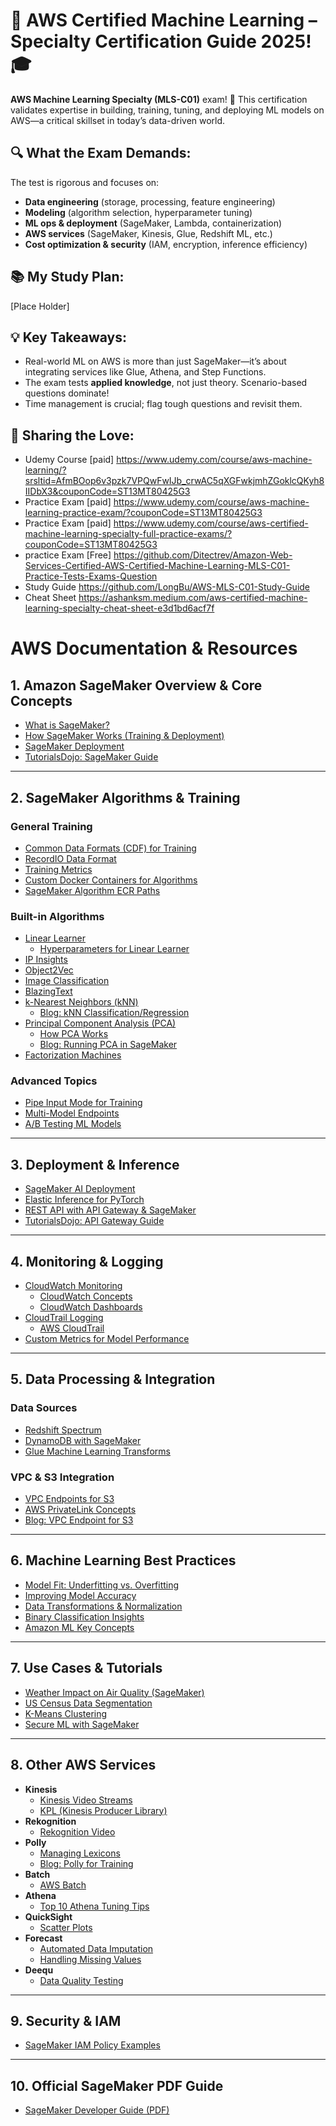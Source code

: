 # 🚀 AWS Certified Machine Learning – Specialty Certification Guide 2025! 🎓  

**AWS Machine Learning Specialty (MLS-C01)** exam! 🎉 This certification validates expertise in building, training, tuning, and deploying ML models on AWS—a critical skillset in today’s data-driven world.  

## 🔍 What the Exam Demands:  
The test is rigorous and focuses on:  
- **Data engineering** (storage, processing, feature engineering)  
- **Modeling** (algorithm selection, hyperparameter tuning)  
- **ML ops & deployment** (SageMaker, Lambda, containerization)  
- **AWS services** (SageMaker, Kinesis, Glue, Redshift ML, etc.)  
- **Cost optimization & security** (IAM, encryption, inference efficiency)  

## 📚 My Study Plan:  
[Place Holder]

## 💡 Key Takeaways:  
- Real-world ML on AWS is more than just SageMaker—it’s about integrating services like Glue, Athena, and Step Functions.  
- The exam tests **applied knowledge**, not just theory. Scenario-based questions dominate!  
- Time management is crucial; flag tough questions and revisit them.  

## 📂 Sharing the Love:  
- Udemy Course [paid] https://www.udemy.com/course/aws-machine-learning/?srsltid=AfmBOop6v3pzk7VPQwFwIJb_crwAC5qXGFwkjmhZGoklcQKyh8IIDbX3&couponCode=ST13MT80425G3
- Practice Exam [paid] https://www.udemy.com/course/aws-machine-learning-practice-exam/?couponCode=ST13MT80425G3
- Practice Exam [paid] https://www.udemy.com/course/aws-certified-machine-learning-specialty-full-practice-exams/?couponCode=ST13MT80425G3
- practice Exam [Free] https://github.com/Ditectrev/Amazon-Web-Services-Certified-AWS-Certified-Machine-Learning-MLS-C01-Practice-Tests-Exams-Question
- Study Guide https://github.com/LongBu/AWS-MLS-C01-Study-Guide
- Cheat Sheet https://ashanksm.medium.com/aws-certified-machine-learning-specialty-cheat-sheet-e3d1bd6acf7f


# AWS Documentation & Resources

## 1. **Amazon SageMaker Overview & Core Concepts**
- [What is SageMaker?](https://docs.aws.amazon.com/sagemaker/latest/dg/whatis.html)
- [How SageMaker Works (Training & Deployment)](https://docs.aws.amazon.com/sagemaker/latest/dg/how-it-works-training.html)
- [SageMaker Deployment](https://docs.aws.amazon.com/sagemaker/latest/dg/how-it-works-deployment.html)
- [TutorialsDojo: SageMaker Guide](https://tutorialsdojo.com/amazon-sagemaker/)

---

## 2. **SageMaker Algorithms & Training**
### **General Training**
- [Common Data Formats (CDF) for Training](https://docs.aws.amazon.com/sagemaker/latest/dg/cdf-training.html)  
- [RecordIO Data Format](https://docs.aws.amazon.com/sagemaker/latest/dg/cdf-training.html#cdf-recordio-format)  
- [Training Metrics](https://docs.aws.amazon.com/sagemaker/latest/dg/training-metrics.html)  
- [Custom Docker Containers for Algorithms](https://docs.aws.amazon.com/sagemaker/latest/dg/your-algorithms-training-algo-dockerfile.html)  
- [SageMaker Algorithm ECR Paths](https://docs.aws.amazon.com/sagemaker/latest/dg-ecr-paths/sagemaker-algo-docker-registry-paths.html)  

### **Built-in Algorithms**
- [Linear Learner](https://docs.aws.amazon.com/sagemaker/latest/dg/linear-learner.html)  
  - [Hyperparameters for Linear Learner](https://docs.aws.amazon.com/sagemaker/latest/dg/ll_hyperparameters.html)  
- [IP Insights](https://docs.aws.amazon.com/sagemaker/latest/dg/ip-insights.html)  
- [Object2Vec](https://docs.aws.amazon.com/sagemaker/latest/dg/object2vec.html)  
- [Image Classification](https://docs.aws.amazon.com/sagemaker/latest/dg/image-classification.html)  
- [BlazingText](https://docs.aws.amazon.com/sagemaker/latest/dg/blazingtext.html)  
- [k-Nearest Neighbors (kNN)](https://docs.aws.amazon.com/sagemaker/latest/dg/kNN_how-it-works.html)  
  - [Blog: kNN Classification/Regression](https://aws.amazon.com/blogs/machine-learning/amazon-sagemaker-supports-knn-classification-and-regression/)  
- [Principal Component Analysis (PCA)](https://docs.aws.amazon.com/sagemaker/latest/dg/pca.html)  
  - [How PCA Works](https://docs.aws.amazon.com/sagemaker/latest/dg/how-pca-works.html)  
  - [Blog: Running PCA in SageMaker](https://aws.amazon.com/blogs/machine-learning/running-principal-component-analysis-in-amazon-sagemaker/)  
- [Factorization Machines](https://docs.aws.amazon.com/sagemaker/latest/dg/fact-machines.html#fm-inputoutput)  

### **Advanced Topics**
- [Pipe Input Mode for Training](https://aws.amazon.com/blogs/machine-learning/using-pipe-input-mode-for-amazon-sagemaker-algorithms/)  
- [Multi-Model Endpoints](https://docs.aws.amazon.com/sagemaker/latest/dg/multi-model-endpoints.html)  
- [A/B Testing ML Models](https://aws.amazon.com/blogs/machine-learning/a-b-testing-ml-models-in-production-using-amazon-sagemaker/)  

---

## 3. **Deployment & Inference**
- [SageMaker AI Deployment](https://aws.amazon.com/sagemaker-ai/deploy/)  
- [Elastic Inference for PyTorch](https://aws.amazon.com/blogs/machine-learning/reduce-ml-inference-costs-on-amazon-sagemaker-for-pytorch-models-using-amazon-elastic-inference/)  
- [REST API with API Gateway & SageMaker](https://aws.amazon.com/blogs/machine-learning/creating-a-machine-learning-powered-rest-api-with-amazon-api-gateway-mapping-templates-and-amazon-sagemaker/)  
- [TutorialsDojo: API Gateway Guide](https://tutorialsdojo.com/amazon-api-gateway/)  

---

## 4. **Monitoring & Logging**
- [CloudWatch Monitoring](https://docs.aws.amazon.com/sagemaker/latest/dg/monitoring-cloudwatch.html)  
  - [CloudWatch Concepts](https://docs.aws.amazon.com/AmazonCloudWatch/latest/monitoring/cloudwatch_concepts.html)  
  - [CloudWatch Dashboards](https://docs.aws.amazon.com/AmazonCloudWatch/latest/monitoring/CloudWatch_Dashboards.html)  
- [CloudTrail Logging](https://docs.aws.amazon.com/sagemaker/latest/dg/logging-using-cloudtrail.html)  
  - [AWS CloudTrail](https://aws.amazon.com/cloudtrail/)  
- [Custom Metrics for Model Performance](https://aws.amazon.com/blogs/machine-learning/use-amazon-cloudwatch-custom-metrics-for-real-time-monitoring-of-amazon-sagemaker-model-performance/)  

---

## 5. **Data Processing & Integration**
### **Data Sources**
- [Redshift Spectrum](https://docs.aws.amazon.com/redshift/latest/dg/c-using-spectrum.html)  
- [DynamoDB with SageMaker](https://aws.amazon.com/blogs/big-data/analyze-data-in-amazon-dynamodb-using-amazon-sagemaker-for-real-time-prediction/)  
- [Glue Machine Learning Transforms](https://docs.aws.amazon.com/glue/latest/dg/machine-learning.html)  

### **VPC & S3 Integration**
- [VPC Endpoints for S3](https://docs.aws.amazon.com/glue/latest/dg/vpc-endpoints-s3.html)  
- [AWS PrivateLink Concepts](https://docs.aws.amazon.com/vpc/latest/privatelink/concepts.html)  
- [Blog: VPC Endpoint for S3](https://aws.amazon.com/blogs/aws/new-vpc-endpoint-for-amazon-s3/)  

---

## 6. **Machine Learning Best Practices**
- [Model Fit: Underfitting vs. Overfitting](https://docs.aws.amazon.com/machine-learning/latest/dg/model-fit-underfitting-vs-overfitting.html)  
- [Improving Model Accuracy](https://docs.aws.amazon.com/machine-learning/latest/dg/improving-model-accuracy.html)  
- [Data Transformations & Normalization](https://docs.aws.amazon.com/machine-learning/latest/dg/data-transformations-reference.html#normalization-transformation)  
- [Binary Classification Insights](https://docs.aws.amazon.com/machine-learning/latest/dg/binary-model-insights.html)  
- [Amazon ML Key Concepts](https://docs.aws.amazon.com/machine-learning/latest/dg/amazon-machine-learning-key-concepts.html)  

---

## 7. **Use Cases & Tutorials**
- [Weather Impact on Air Quality (SageMaker)](https://aws.amazon.com/blogs/machine-learning/build-a-model-to-predict-the-impact-of-weather-on-urban-air-quality-using-amazon-sagemaker/)  
- [US Census Data Segmentation](https://aws.amazon.com/blogs/machine-learning/analyze-us-census-data-for-population-segmentation-using-amazon-sagemaker/)  
- [K-Means Clustering](https://aws.amazon.com/blogs/machine-learning/k-means-clustering-with-amazon-sagemaker/)  
- [Secure ML with SageMaker](https://aws.amazon.com/blogs/machine-learning/millennium-management-secure-machine-learning-using-amazon-sagemaker/)  

---

## 8. **Other AWS Services**
- **Kinesis**  
  - [Kinesis Video Streams](https://docs.aws.amazon.com/kinesisvideostreams/latest/dg/what-is-kinesis-video.html)  
  - [KPL (Kinesis Producer Library)](https://docs.aws.amazon.com/streams/latest/dev/developing-producers-with-kpl.html#developing-producers-with-kpl-advantage)  
- **Rekognition**  
  - [Rekognition Video](https://aws.amazon.com/blogs/aws/launch-welcoming-amazon-rekognition-video-service/)  
- **Polly**  
  - [Managing Lexicons](https://docs.aws.amazon.com/polly/latest/dg/managing-lexicons.html)  
  - [Blog: Polly for Training](https://aws.amazon.com/blogs/machine-learning/create-accessible-training-with-initiafy-and-amazon-polly/)  
- **Batch**  
  - [AWS Batch](https://aws.amazon.com/batch/)  
- **Athena**  
  - [Top 10 Athena Tuning Tips](https://aws.amazon.com/blogs/big-data/top-10-performance-tuning-tips-for-amazon-athena/)  
- **QuickSight**  
  - [Scatter Plots](https://docs.aws.amazon.com/quicksight/latest/user/scatter-plot.html)  
- **Forecast**  
  - [Automated Data Imputation](https://aws.amazon.com/about-aws/whats-new/2020/05/amazon-forecast-now-supports-new-automated-data-imputation-options/)  
  - [Handling Missing Values](https://aws.amazon.com/blogs/machine-learning/managing-missing-values-in-your-target-and-related-datasets-with-automated-imputation-support-in-amazon-forecast/)  
- **Deequ**  
  - [Data Quality Testing](https://aws.amazon.com/blogs/big-data/test-data-quality-at-scale-with-deequ/)  

---

## 9. **Security & IAM**
- [SageMaker IAM Policy Examples](https://docs.aws.amazon.com/sagemaker/latest/dg/security_iam_id-based-policy-examples.html)  

---

## 10. **Official SageMaker PDF Guide**
- [SageMaker Developer Guide (PDF)](https://docs.aws.amazon.com/pdfs/sagemaker/latest/dg/sagemaker-dg.pdf)  
